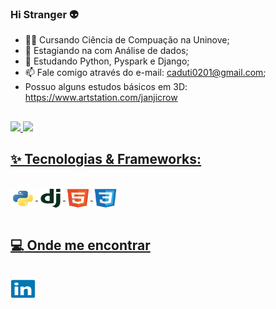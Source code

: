 ### Hi Stranger 👽

- 👩‍💻 Cursando Ciência de Compuação na Uninove;
- 🔭 Estagiando na  com Análise de dados;
- 🌱 Estudando Python, Pyspark e Django;
- 📫 Fale comigo através do e-mail: caduti0201@gmail.com;
- Possuo alguns estudos básicos em 3D: https://www.artstation.com/janjicrow


##
<div>
   <a href="https://github.com/CaduTI">
   <img height="180em" src="https://github-readme-stats.vercel.app/api?username=CaduTI&show_icons=true&theme=dracula&include_all_commits=true&count_private=true"/>
   <a href="https://github.com/CaduTI">
   <img height="180em" src="https://github-readme-stats.vercel.app/api/top-langs/?username=CaduTI&layout=compact&langs_count=16&theme=dracula"/>
</div>
     
## ✨ Tecnologias & Frameworks:
<div style="display: inline_block"><br>
  <img align="center" alt="python" height="30" width="40" src="https://github.com/devicons/devicon/blob/master/icons/python/python-original.svg">
  <img align="center" alt="Django" height="30" width="40" src="https://github.com/devicons/devicon/blob/master/icons/django/django-plain.svg">
  <img align="center" alt="HTML" height="30" width="40" src="https://raw.githubusercontent.com/devicons/devicon/master/icons/html5/html5-original.svg">
  <img align="center" alt="CSS" height="30" width="40" src="https://raw.githubusercontent.com/devicons/devicon/master/icons/css3/css3-original.svg">
<div><br>
 
## :computer: Onde me encontrar

<div style="display: inline_block"><br>
   <a href="https://www.linkedin.com/in/carlos-eduardo-778a841a6/">
   <img align="center" alt="linkedin" height="30" width="40" src="https://github.com/devicons/devicon/blob/master/icons/linkedin/linkedin-original.svg"/>   
<div>
